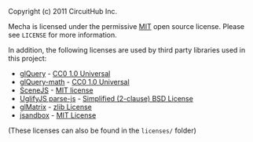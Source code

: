 Copyright (c) 2011 CircuitHub Inc.

Mecha is licensed under the permissive [MIT](http://www.opensource.org/licenses/MIT) open source license. Please see 
`LICENSE` for more information.

In addition, the following licenses are used by third party libraries used in
this project:

* [glQuery](https://github.com/glQuery/glQuery) - [CC0 1.0 Universal](http://creativecommons.org/publicdomain/zero/1.0/)
* [glQuery-math](https://github.com/glQuery/glQuery-math) - [CC0 1.0 Universal](http://creativecommons.org/publicdomain/zero/1.0/)
* [SceneJS](http://scenejs.org/) - [MIT license](http://www.opensource.org/licenses/MIT)
* [UglifyJS parse-js](https://github.com/mishoo/UglifyJS/blob/master/lib/parse-js.js) - [Simplified (2-clause) BSD License](http://www.opensource.org/licenses/bsd-license.php)
* [glMatrix](https://github.com/toji/gl-matrix) - [zlib License](http://www.opensource.org/licenses/Zlib)
* [jsandbox](https://github.com/eligrey/jsandbox) - [MIT License](http://www.opensource.org/licenses/MIT)

(These licenses can also be found in the `licenses/` folder)
